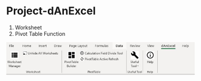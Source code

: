 # Project-dAnExcel

1. Worksheet
2. Pivot Table Function

![alt text](https://github.com/danielcoding-hk/Project-dAnExcel/blob/master/addin%20tab.JPG)

